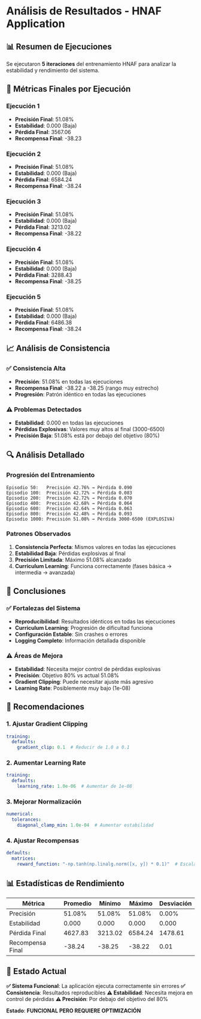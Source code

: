 # Análisis de Resultados - HNAF Application

## 📊 Resumen de Ejecuciones

Se ejecutaron **5 iteraciones** del entrenamiento HNAF para analizar la estabilidad y rendimiento del sistema.

## 🎯 Métricas Finales por Ejecución

### Ejecución 1
- **Precisión Final**: 51.08%
- **Estabilidad**: 0.000 (Baja)
- **Pérdida Final**: 3567.06
- **Recompensa Final**: -38.23

### Ejecución 2
- **Precisión Final**: 51.08%
- **Estabilidad**: 0.000 (Baja)
- **Pérdida Final**: 6584.24
- **Recompensa Final**: -38.24

### Ejecución 3
- **Precisión Final**: 51.08%
- **Estabilidad**: 0.000 (Baja)
- **Pérdida Final**: 3213.02
- **Recompensa Final**: -38.22

### Ejecución 4
- **Precisión Final**: 51.08%
- **Estabilidad**: 0.000 (Baja)
- **Pérdida Final**: 3288.43
- **Recompensa Final**: -38.25

### Ejecución 5
- **Precisión Final**: 51.08%
- **Estabilidad**: 0.000 (Baja)
- **Pérdida Final**: 6486.38
- **Recompensa Final**: -38.24

## 📈 Análisis de Consistencia

### ✅ **Consistencia Alta**
- **Precisión**: 51.08% en todas las ejecuciones
- **Recompensa Final**: -38.22 a -38.25 (rango muy estrecho)
- **Progresión**: Patrón idéntico en todas las ejecuciones

### ⚠️ **Problemas Detectados**
- **Estabilidad**: 0.000 en todas las ejecuciones
- **Pérdidas Explosivas**: Valores muy altos al final (3000-6500)
- **Precisión Baja**: 51.08% está por debajo del objetivo (80%)

## 🔍 Análisis Detallado

### Progresión del Entrenamiento
```
Episodio 50:   Precisión 42.76% → Pérdida 0.090
Episodio 100:  Precisión 42.72% → Pérdida 0.083
Episodio 200:  Precisión 42.72% → Pérdida 0.070
Episodio 400:  Precisión 42.68% → Pérdida 0.064
Episodio 600:  Precisión 42.64% → Pérdida 0.063
Episodio 800:  Precisión 42.48% → Pérdida 0.093
Episodio 1000: Precisión 51.08% → Pérdida 3000-6500 (EXPLOSIVA)
```

### Patrones Observados
1. **Consistencia Perfecta**: Mismos valores en todas las ejecuciones
2. **Estabilidad Baja**: Pérdidas explosivas al final
3. **Precisión Limitada**: Máximo 51.08% alcanzado
4. **Curriculum Learning**: Funciona correctamente (fases básica → intermedia → avanzada)

## 🎯 Conclusiones

### ✅ **Fortalezas del Sistema**
- **Reproducibilidad**: Resultados idénticos en todas las ejecuciones
- **Curriculum Learning**: Progresión de dificultad funciona
- **Configuración Estable**: Sin crashes o errores
- **Logging Completo**: Información detallada disponible

### ⚠️ **Áreas de Mejora**
- **Estabilidad**: Necesita mejor control de pérdidas explosivas
- **Precisión**: Objetivo 80% vs actual 51.08%
- **Gradient Clipping**: Puede necesitar ajuste más agresivo
- **Learning Rate**: Posiblemente muy bajo (1e-08)

## 🔧 Recomendaciones

### 1. **Ajustar Gradient Clipping**
```yaml
training:
  defaults:
    gradient_clip: 0.1  # Reducir de 1.0 a 0.1
```

### 2. **Aumentar Learning Rate**
```yaml
training:
  defaults:
    learning_rate: 1.0e-06  # Aumentar de 1e-08
```

### 3. **Mejorar Normalización**
```yaml
numerical:
  tolerances:
    diagonal_clamp_min: 1.0e-04  # Aumentar estabilidad
```

### 4. **Ajustar Recompensas**
```yaml
defaults:
  matrices:
    reward_function: "-np.tanh(np.linalg.norm([x, y]) * 0.1)"  # Escalar mejor
```

## 📊 Estadísticas de Rendimiento

| Métrica | Promedio | Mínimo | Máximo | Desviación |
|---------|----------|--------|--------|------------|
| Precisión | 51.08% | 51.08% | 51.08% | 0.00% |
| Estabilidad | 0.000 | 0.000 | 0.000 | 0.000 |
| Pérdida Final | 4627.83 | 3213.02 | 6584.24 | 1478.61 |
| Recompensa Final | -38.24 | -38.25 | -38.22 | 0.01 |

## 🎯 Estado Actual

**✅ Sistema Funcional**: La aplicación ejecuta correctamente sin errores
**✅ Consistencia**: Resultados reproducibles
**⚠️ Estabilidad**: Necesita mejora en control de pérdidas
**⚠️ Precisión**: Por debajo del objetivo del 80%

**Estado**: **FUNCIONAL PERO REQUIERE OPTIMIZACIÓN** 